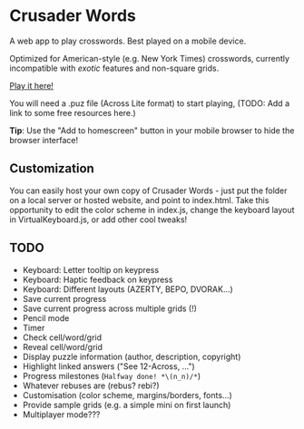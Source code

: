 # Crusader Words
A web app to play crosswords. Best played on a mobile device.

Optimized for American-style (e.g. New York Times) crosswords, currently incompatible with _exotic_ features and non-square grids.

[Play it here!](https://ker0chan.github.io/crusader-words/)

You will need a .puz file (Across Lite format) to start playing, (TODO: Add a link to some free resources here.)

**Tip**: Use the "Add to homescreen" button in your mobile browser to hide the browser interface!

## Customization
You can easily host your own copy of Crusader Words - just put the folder on a local server or hosted website, and point to index.html. Take this opportunity to edit the color scheme in index.js, change the keyboard layout in VirtualKeyboard.js, or add other cool tweaks!

## TODO
* Keyboard: Letter tooltip on keypress
* Keyboard: Haptic feedback on keypress
* Keyboard: Different layouts (AZERTY, BEPO, DVORAK...)
* Save current progress
* Save current progress across multiple grids (!)
* Pencil mode
* Timer
* Check cell/word/grid
* Reveal cell/word/grid
* Display puzzle information (author, description, copyright)
* Highlight linked answers ("See 12-Across, ...")
* Progress milestones (`Halfway done! *\(n_n)/*`)
* Whatever rebuses are (rebus? rebi?)
* Customisation (color scheme, margins/borders, fonts...)
* Provide sample grids (e.g. a simple mini on first launch)
* Multiplayer mode???
